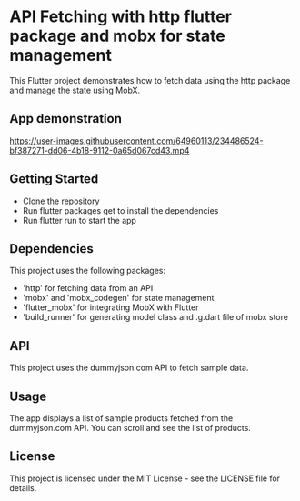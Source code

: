 # API Fetching with http flutter package and mobx for state management 
This Flutter project demonstrates how to fetch data using the http package and manage the state using MobX.

## App demonstration
https://user-images.githubusercontent.com/64960113/234486524-bf387271-dd06-4b18-9112-0a65d067cd43.mp4

## Getting Started
* Clone the repository
* Run flutter packages get to install the dependencies
* Run flutter run to start the app

## Dependencies
This project uses the following packages:
* 'http' for fetching data from an API
* 'mobx' and 'mobx_codegen' for state management
* 'flutter_mobx' for integrating MobX with Flutter
* 'build_runner' for generating model class and .g.dart file of mobx store

## API
This project uses the dummyjson.com API to fetch sample data.

## Usage
The app displays a list of sample products fetched from the dummyjson.com API. You can scroll and see the list of products.

## License
This project is licensed under the MIT License - see the LICENSE file for details.
